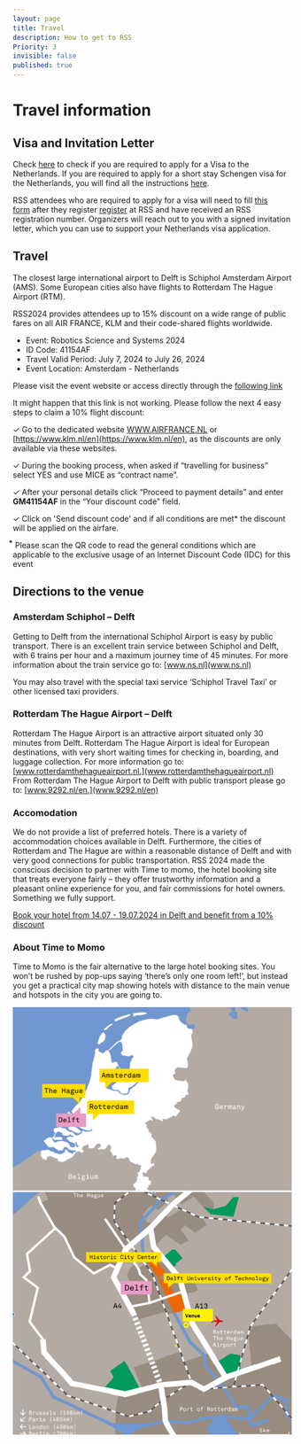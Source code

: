 ```yaml
---
layout: page
title: Travel
description: How to get to RSS
Priority: 3
invisible: false
published: true
---
```




# Travel information

## Visa and Invitation Letter

Check [here](https://www.netherlandsworldwide.nl/visa-the-netherlands/visa-required) to check if you are required to apply for a Visa to the Netherlands. If you are required to apply for a short stay Schengen visa for the Netherlands, you will find all the instructions [here](https://www.netherlandsworldwide.nl/visa-the-netherlands/schengen-visa).

RSS attendees who are required to apply for a visa will need to fill [this form](https://docs.google.com/forms/d/1YHgmYsHUIlVckCg3OFabpGBbPzEAwcpd8yvAO_fW8GU/viewform?ts=65c98f20&exids=71471483,71471477&edit_requested=true) after they register [register](https://www.aanmelder.nl/rss2024/home) at RSS and have received an RSS registration number. Organizers will reach out to you with a signed invitation letter, which you can use to support your Netherlands visa application.

## Travel

The closest large international airport to Delft is Schiphol Amsterdam Airport (AMS). Some European cities also have flights to Rotterdam The Hague Airport (RTM).

RSS2024 provides attendees up to 15% discount on a wide range of public fares on all AIR FRANCE, KLM and their code-shared flights worldwide.

- Event: Robotics Science and Systems 2024
- ID Code: 41154AF
- Travel Valid Period: July 7, 2024 to July 26, 2024
- Event Location: Amsterdam - Netherlands

Please visit the event website or access directly through the [following link](https://globalmeetings.airfranceklm.com/Search/promoDefault.aspx?vendor=AFR&promocode=41154AF)

It might happen that this link is not working. Please follow the next 4 easy steps to claim a 10% flight discount:

✓ Go to the dedicated website [WWW.AIRFRANCE.NL](https://www.airfrance.nl/) or [https://www.klm.nl/en](https://www.klm.nl/en), as the discounts are only available via these websites.

✓ During the booking process, when asked if “travelling for business” select YES and use MICE as “contract name”.

✓ After your personal details click “Proceed to payment details” and enter **GM41154AF** in the “Your discount code” field.

✓ Click on 'Send discount code' and if all conditions are met* the discount will be applied on the airfare.

⃰ Please scan the QR code to read the general conditions which are applicable to the exclusive usage of an Internet Discount Code (IDC) for this event



## Directions to the venue

### Amsterdam Schiphol – Delft

Getting to Delft from the international Schiphol Airport is easy by public transport. There is an excellent train service between Schiphol and Delft, with 6 trains per hour and a maximum journey time of 45 minutes. For more information about the train service go to: [www.ns.nl](www.ns.nl)


You may also travel with the special taxi service ‘Schiphol Travel Taxi’ or other licensed taxi providers.


### Rotterdam The Hague Airport – Delft

Rotterdam The Hague Airport is an attractive airport situated only 30 minutes from Delft. Rotterdam The Hague Airport is ideal for European destinations, with very short waiting times for checking in, boarding, and luggage collection. For more information go to: [www.rotterdamthehagueairport.nl.](www.rotterdamthehagueairport.nl) From Rotterdam The Hague Airport to Delft with public transport please go to: [www.9292.nl/en.](www.9292.nl/en) 


### Accomodation

We do not provide a list of preferred hotels. There is a variety of accommodation choices available in Delft. Furthermore, the cities of Rotterdam and The Hague are within a reasonable distance of Delft and with very good connections for public transportation.
RSS 2024 made the conscious decision to partner with Time to momo, the hotel booking site that treats everyone fairly – they offer trustworthy information and a pleasant online experience for you, and fair commissions for hotel owners. Something we fully support.


[Book your hotel from 14.07 - 19.07.2024 in Delft and benefit from a 10% discount](https://www.timetomomo.com/en/visit/rss2024/?utm_medium=website&utm_source=organiser&utm_campaign=rss2024)

### About Time to Momo

Time to Momo is the fair alternative to the large hotel booking sites. You won’t be rushed by pop-ups saying ‘there’s only one room left!’, but instead you get a practical city map showing
hotels with distance to the main venue and hotspots in the city you are going to.

<img style="text-align:center" src="/images/map1.png">

<img style="text-align:center" src="/images/map2.png">